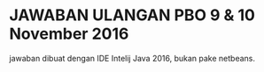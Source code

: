 # JAWABAN ULANGAN PBO 9 & 10 November 2016 

jawaban dibuat dengan IDE Intelij Java 2016, bukan pake netbeans.